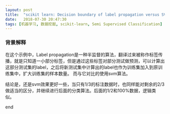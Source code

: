 ```yaml
---
layout: post
title:  "scikit learn: Decision boundary of label propagation versus SVM on the Iris datasets"
date:   2018-07-30 20:47:30
tags: [机器学习, 数据挖掘, scikit-learn, Semi Supervised Classification]
---
```



### 背景解释
在这个示例中，Label propagation是一种半监督的算法，翻译过来被称作标签传播，就是只知道一小部分标签，但是通过这些标签对部分测试做预测，可以计算出这部分测试集的label，之后将新测试集中计算出的label也作为训练集加入到原训练集中，扩大训练集的样本数量。 而与它对比的使用svm算法。

结论是，还是svm效果更好一些，当只有1/3的标注数据时，也同样能对剩余的2/3做适当的区分，并继续进行后面的分类算法。后面的1/2和100%数据，逻辑类似。

end

